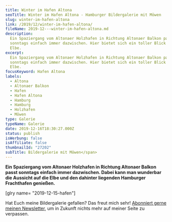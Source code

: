 ```yaml
---
title: Winter im Hafen Altona
seoTitle: Winter im Hafen Altona - Hamburger Bildergalerie mit Möwen
slug: winter-im-hafen-altona
link: /2019/12/winter-im-hafen-altona/
fileName: 2019-12---winter-im-hafen-altona.md
description:
  Ein Spaziergang vom Altonaer Holzhafen in Richtung Altonaer Balkon passt
  sonntags einfach immer dazwischen. Hier bietet sich ein toller Blick auf die
  Elbe.
excerpt:
  Ein Spaziergang vom Altonaer Holzhafen in Richtung Altonaer Balkon passt
  sonntags einfach immer dazwischen. Hier bietet sich ein toller Blick auf die
  Elbe.
focusKeyword: Hafen Altona
labels:
  - Altona
  - Altonaer Balkon
  - Hafen
  - Hafen Altona
  - Hamburg
  - Hamburg
  - Holzhafen
  - Möwen
type: Galerie
typeName: Galerie
date: 2019-12-16T18:30:27.000Z
status: publish
isWerbung: false
isAffiliate: false
thumbnailId: "27202"
subTitle: Bildergalerie mit Möwen</span>
---
```


<strong>Ein Spaziergang vom Altonaer Holzhafen in Richtung Altonaer Balkon passt
sonntags einfach immer dazwischen. Dabei kann man wunderbar die Aussicht auf die
Elbe und den dahinter liegenden Hamburger Frachthafen genießen.</strong>

[glry name= "2019-12-15-hafen"]

Hat Euch meine Bildergalerie gefallen? Das freut mich sehr!
[Abonniert gerne meinen Newsletter](#newsletter), um in Zukunft nichts mehr auf
meiner Seite zu verpassen.
